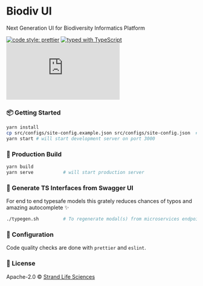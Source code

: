 # Biodiv UI

Next Generation UI for Biodiversity Informatics Platform

[![code style: prettier](https://img.shields.io/badge/code_style-prettier-ff69b4.svg)](https://github.com/prettier/prettier)
[![typed with TypeScript](https://badgen.net/badge/icon/typescript?icon=typescript&label)](https://www.typescriptlang.org)
[![framework: nextjs](https://badgen.net/badge/framework/next.js)](https://nextjs.org)

### 📦 Getting Started

```sh
yarn install
cp src/configs/site-config.example.json src/configs/site-config.json  # setup with appropriate properties
yarn start # will start development server on port 3000
```

### 👷 Production Build

```sh
yarn build
yarn serve           # will start production server
```

### 📝 Generate TS Interfaces from Swagger UI

For end to end typesafe models this grately reduces chances of typos and amazing autocomplete ✨

```sh
./typegen.sh         # To regenerate modal(s) from microservices endpoints
```

### 🔧 Configuration

Code quality checks are done with `prettier` and `eslint`.

### 📄 License

Apache-2.0 &copy; [Strand Life Sciences](https://github.com/strandls)
